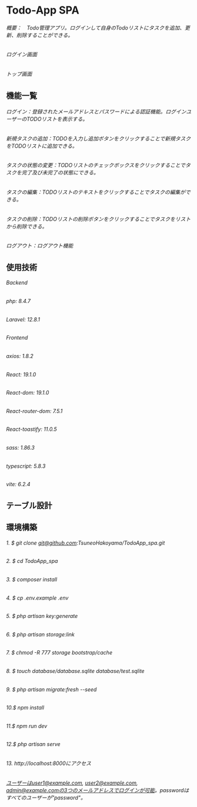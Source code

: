 # Todo-App SPA

###### 概要：　Todo管理アプリ。ログインして自身のTodoリストにタスクを追加、更新、削除することができる。
###### ログイン画面

###### トップ画面

## 機能一覧
###### ログイン：登録されたメールアドレスとパスワードによる認証機能。ログインユーザーのTODOリストを表示する。
###### 新規タスクの追加：TODOを入力し追加ボタンをクリックすることで新規タスクをTODOリストに追加できる。
###### タスクの状態の変更：TODOリストのチェックボックスをクリックすることでタスクを完了及び未完了の状態にできる。
###### タスクの編集：TODOリストのテキストをクリックすることでタスクの編集ができる。
###### タスクの削除：TODOリストの削除ボタンをクリックすることでタスクをリストから削除できる。
###### ログアウト：ログアウト機能

## 使用技術
###### Backend
###### php: 8.4.7
###### Laravel: 12.8.1
###### Frontend
###### axios: 1.8.2
###### React: 19.1.0
###### React-dom: 19.1.0
###### React-router-dom: 7.5.1
###### React-toastify: 11.0.5
###### sass: 1.86.3
###### typescript: 5.8.3
###### vite: 6.2.4

## テーブル設計

## 環境構築
###### 1. $ git clone git@github.com:TsuneoHakoyama/TodoApp_spa.git
###### 2. $ cd TodoApp_spa
###### 3. $ composer install
###### 4. $ cp .env.example .env
###### 5. $ php artisan key:generate
###### 6. $ php artisan storage:link
###### 7. $ chmod -R 777 storage bootstrap/cache
###### 8. $ touch database/database.sqlite database/test.sqlite
###### 9. $ php artisan migrate:fresh --seed
###### 10.$ npm install
###### 11.$ npm run dev
###### 12.$ php artisan serve
###### 13.  http://localhost:8000にアクセス
###### ユーザーはuser1@example.com, user2@example.com, admin@example.comの3つのメールアドレスでログインが可能。passwordはすべてのユーザーが"password"。



